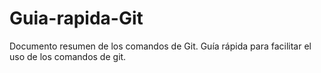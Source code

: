 # Guia-rapida-Git
Documento resumen de los comandos de Git. Guía rápida para facilitar el uso de los comandos de git.
